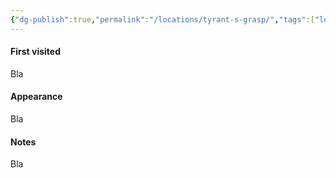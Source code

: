 ```yaml
---
{"dg-publish":true,"permalink":"/locations/tyrant-s-grasp/","tags":["location"],"noteIcon":"location"}
---
```


#### First visited
Bla
#### Appearance
Bla
#### Notes
Bla